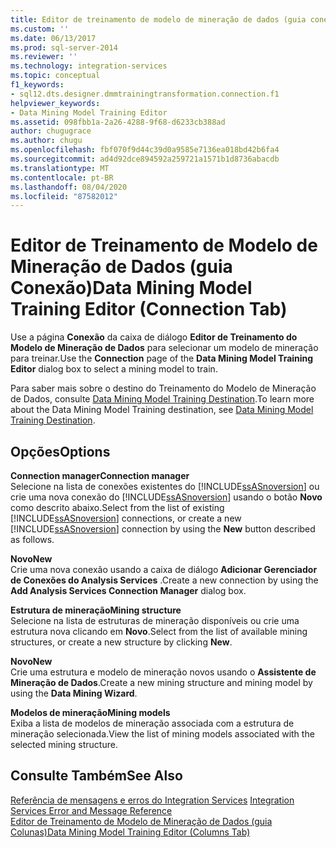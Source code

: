 ```yaml
---
title: Editor de treinamento de modelo de mineração de dados (guia conexão) | Microsoft Docs
ms.custom: ''
ms.date: 06/13/2017
ms.prod: sql-server-2014
ms.reviewer: ''
ms.technology: integration-services
ms.topic: conceptual
f1_keywords:
- sql12.dts.designer.dmmtrainingtransformation.connection.f1
helpviewer_keywords:
- Data Mining Model Training Editor
ms.assetid: 098fbb1a-2a26-4288-9f68-d6233cb388ad
author: chugugrace
ms.author: chugu
ms.openlocfilehash: fbf070f9d44c39d0a9585e7136ea018bd42b6fa4
ms.sourcegitcommit: ad4d92dce894592a259721a1571b1d8736abacdb
ms.translationtype: MT
ms.contentlocale: pt-BR
ms.lasthandoff: 08/04/2020
ms.locfileid: "87582012"
---
```

# <a name="data-mining-model-training-editor-connection-tab"></a><span data-ttu-id="a7881-102">Editor de Treinamento de Modelo de Mineração de Dados (guia Conexão)</span><span class="sxs-lookup"><span data-stu-id="a7881-102">Data Mining Model Training Editor (Connection Tab)</span></span>
  <span data-ttu-id="a7881-103">Use a página **Conexão** da caixa de diálogo **Editor de Treinamento do Modelo de Mineração de Dados** para selecionar um modelo de mineração para treinar.</span><span class="sxs-lookup"><span data-stu-id="a7881-103">Use the **Connection** page of the **Data Mining Model Training Editor** dialog box to select a mining model to train.</span></span>  
  
 <span data-ttu-id="a7881-104">Para saber mais sobre o destino do Treinamento do Modelo de Mineração de Dados, consulte [Data Mining Model Training Destination](data-flow/data-mining-model-training-destination.md).</span><span class="sxs-lookup"><span data-stu-id="a7881-104">To learn more about the Data Mining Model Training destination, see [Data Mining Model Training Destination](data-flow/data-mining-model-training-destination.md).</span></span>  
  
## <a name="options"></a><span data-ttu-id="a7881-105">Opções</span><span class="sxs-lookup"><span data-stu-id="a7881-105">Options</span></span>  
 <span data-ttu-id="a7881-106">**Connection manager**</span><span class="sxs-lookup"><span data-stu-id="a7881-106">**Connection manager**</span></span>  
 <span data-ttu-id="a7881-107">Selecione na lista de conexões existentes do [!INCLUDE[ssASnoversion](../includes/ssasnoversion-md.md)] ou crie uma nova conexão do [!INCLUDE[ssASnoversion](../includes/ssasnoversion-md.md)] usando o botão **Novo** como descrito abaixo.</span><span class="sxs-lookup"><span data-stu-id="a7881-107">Select from the list of existing [!INCLUDE[ssASnoversion](../includes/ssasnoversion-md.md)] connections, or create a new [!INCLUDE[ssASnoversion](../includes/ssasnoversion-md.md)] connection by using the **New** button described as follows.</span></span>  
  
 <span data-ttu-id="a7881-108">**Novo**</span><span class="sxs-lookup"><span data-stu-id="a7881-108">**New**</span></span>  
 <span data-ttu-id="a7881-109">Crie uma nova conexão usando a caixa de diálogo **Adicionar Gerenciador de Conexões do Analysis Services** .</span><span class="sxs-lookup"><span data-stu-id="a7881-109">Create a new connection by using the **Add Analysis Services Connection Manager** dialog box.</span></span>  
  
 <span data-ttu-id="a7881-110">**Estrutura de mineração**</span><span class="sxs-lookup"><span data-stu-id="a7881-110">**Mining structure**</span></span>  
 <span data-ttu-id="a7881-111">Selecione na lista de estruturas de mineração disponíveis ou crie uma estrutura nova clicando em **Novo**.</span><span class="sxs-lookup"><span data-stu-id="a7881-111">Select from the list of available mining structures, or create a new structure by clicking **New**.</span></span>  
  
 <span data-ttu-id="a7881-112">**Novo**</span><span class="sxs-lookup"><span data-stu-id="a7881-112">**New**</span></span>  
 <span data-ttu-id="a7881-113">Crie uma estrutura e modelo de mineração novos usando o **Assistente de Mineração de Dados**.</span><span class="sxs-lookup"><span data-stu-id="a7881-113">Create a new mining structure and mining model by using the **Data Mining Wizard**.</span></span>  
  
 <span data-ttu-id="a7881-114">**Modelos de mineração**</span><span class="sxs-lookup"><span data-stu-id="a7881-114">**Mining models**</span></span>  
 <span data-ttu-id="a7881-115">Exiba a lista de modelos de mineração associada com a estrutura de mineração selecionada.</span><span class="sxs-lookup"><span data-stu-id="a7881-115">View the list of mining models associated with the selected mining structure.</span></span>  
  
## <a name="see-also"></a><span data-ttu-id="a7881-116">Consulte Também</span><span class="sxs-lookup"><span data-stu-id="a7881-116">See Also</span></span>  
 <span data-ttu-id="a7881-117">[Referência de mensagens e erros do Integration Services](../../2014/integration-services/integration-services-error-and-message-reference.md) </span><span class="sxs-lookup"><span data-stu-id="a7881-117">[Integration Services Error and Message Reference](../../2014/integration-services/integration-services-error-and-message-reference.md) </span></span>  
 [<span data-ttu-id="a7881-118">Editor de Treinamento de Modelo de Mineração de Dados &#40;guia Colunas&#41;</span><span class="sxs-lookup"><span data-stu-id="a7881-118">Data Mining Model Training Editor &#40;Columns Tab&#41;</span></span>](../../2014/integration-services/data-mining-model-training-editor-columns-tab.md)  
  
  
